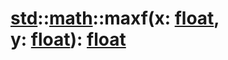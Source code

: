 # [std](/libs/std/)::[math](/libs/std/math/)::maxf(x:&nbsp;[float](/libs/std/core/type.float.md), y:&nbsp;[float](/libs/std/core/type.float.md)):&nbsp;[float](/libs/std/core/type.float.md)
